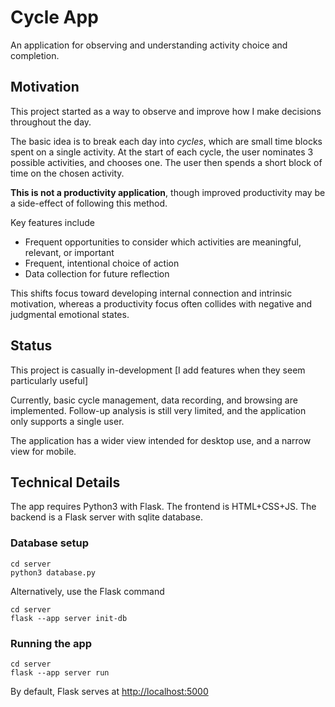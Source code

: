 # Cycle App

An application for observing and understanding activity choice and completion.

## Motivation

This project started as a way to observe and improve how I make decisions throughout the day.

The basic idea is to break each day into _cycles_, which are small time blocks spent on a single activity. At the start of each cycle, the user nominates 3 possible activities, and chooses one. The user then spends a short block of time on the chosen activity.

__This is not a productivity application__, though improved productivity may be a side-effect of following this method.

Key features include

* Frequent opportunities to consider which activities are meaningful, relevant, or important
* Frequent, intentional choice of action
* Data collection for future reflection

This shifts focus toward developing internal connection and intrinsic motivation, whereas a productivity focus often collides with negative and judgmental emotional states.

## Status

This project is casually in-development [I add features when they seem particularly useful]

Currently, basic cycle management, data recording, and browsing are implemented. Follow-up analysis is still very limited, and the application only supports a single user.

The application has a wider view intended for desktop use, and a narrow view for mobile.

## Technical Details

The app requires Python3 with Flask. The frontend is HTML+CSS+JS. The backend is a Flask server with sqlite database.

### Database setup
```
cd server
python3 database.py
```

Alternatively, use the Flask command
```
cd server
flask --app server init-db
```

### Running the app
```
cd server
flask --app server run
```

By default, Flask serves at [http://localhost:5000](http://localhost:5000)